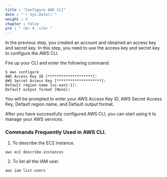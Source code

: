 ```yaml
---
title : "Configure AWS CLI"
date : "`r Sys.Date()`"
weight : 4
chapter : false
pre : " <b> 4. </b> "
---
```


In the previous step, you created an account and obtained an access key and secret key. In this step, you need to use the access key and secret key to configure the AWS CLI.

Fire up your CLI and enter the following command:

```shell
$ aws configure
AWS Access Key ID [********************]:
AWS Secret Access Key [********************]:
Default region name [us-east-1]:
Default output format [None]:
```

You will be prompted to enter your AWS Access Key ID, AWS Secret Access Key, Default region name, and Default output format.

After you have successfully configured AWS CLI, you can start using it to manage your AWS services.

### Commands Frequently Used in AWS CLI.

1. To describe the EC2 instance.

```shell
aws ec2 describe-instances
```

2. To list all the IAM user.

```shell
aws iam list-users
```